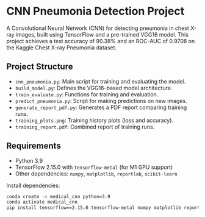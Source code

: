 # CNN Pneumonia Detection Project

A Convolutional Neural Network (CNN) for detecting pneumonia in chest X-ray images, built using TensorFlow and a pre-trained VGG16 model. This project achieves a test accuracy of 90.38% and an ROC-AUC of 0.9708 on the Kaggle Chest X-ray Pneumonia dataset.

## Project Structure
- `cnn_pneumonia.py`: Main script for training and evaluating the model.
- `build_model.py`: Defines the VGG16-based model architecture.
- `train_evaluate.py`: Functions for training and evaluation.
- `predict_pneumonia.py`: Script for making predictions on new images.
- `generate_report_pdf.py`: Generates a PDF report comparing training runs.
- `training_plots.png`: Training history plots (loss and accuracy).
- `training_report.pdf`: Combined report of training runs.

## Requirements
- Python 3.9
- TensorFlow 2.15.0 with `tensorflow-metal` (for M1 GPU support)
- Other dependencies: `numpy`, `matplotlib`, `reportlab`, `scikit-learn`

Install dependencies:
```bash
conda create -n medical_cnn python=3.9
conda activate medical_cnn
pip install tensorflow==2.15.0 tensorflow-metal numpy matplotlib reportlab scikit-learn


